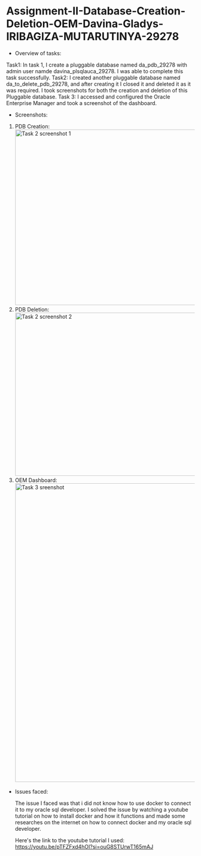 # Assignment-II-Database-Creation-Deletion-OEM-Davina-Gladys-IRIBAGIZA-MUTARUTINYA-29278

- Overview of tasks:

Task1: In task 1, I create a pluggable database named da_pdb_29278 with admin user namde davina_plsqlauca_29278. I was able to complete this task successfully.
Task2: I created another pluggable database named da_to_delete_pdb_29278, and after creating it I closed it and deleted it as it was required. I took screenshots
      for both the creation and deletion of this Pluggable database.
Task 3: I accessed and configured the Oracle Enterprise Manager and took a screenshot of the dashboard.

- Screenshots:

1. PDB Creation: <img width="898" height="468" alt="Task 2 screenshot 1" src="https://github.com/user-attachments/assets/548abf77-5e37-42fc-aa68-05de8af7a5fd" /> 
2. PDB Deletion: <img width="722" height="435" alt="Task 2 screenshot 2" src="https://github.com/user-attachments/assets/47620d16-7cf1-4aba-a76a-8cb58bd162e4" />
3. OEM Dashboard: <img width="1470" height="796" alt="Task 3 sreenshot" src="https://github.com/user-attachments/assets/7b636342-32e6-4e9e-a1c2-ebb9130f0342" /> 

- Issues faced:

  The issue I faced was that i did not know how to use docker to connect it to my oracle sql developer. I solved the issue by watching a youtube tutorial on how to install docker
  and how it functions and made some researches on the internet on how to connect docker and my oracle sql developer.
  
  Here's the link to the youtube tutorial I used: https://youtu.be/pTFZFxd4hOI?si=ouG8STUrwT165mAJ


